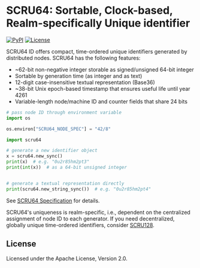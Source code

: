 # SCRU64: Sortable, Clock-based, Realm-specifically Unique identifier

[![PyPI](https://img.shields.io/pypi/v/scru64)](https://pypi.org/project/scru64/)
[![License](https://img.shields.io/pypi/l/scru64)](https://github.com/scru64/python/blob/main/LICENSE)

SCRU64 ID offers compact, time-ordered unique identifiers generated by
distributed nodes. SCRU64 has the following features:

- ~62-bit non-negative integer storable as signed/unsigned 64-bit integer
- Sortable by generation time (as integer and as text)
- 12-digit case-insensitive textual representation (Base36)
- ~38-bit Unix epoch-based timestamp that ensures useful life until year 4261
- Variable-length node/machine ID and counter fields that share 24 bits

```python
# pass node ID through environment variable
import os

os.environ["SCRU64_NODE_SPEC"] = "42/8"

import scru64

# generate a new identifier object
x = scru64.new_sync()
print(x)  # e.g. "0u2r85hm2pt3"
print(int(x))  # as a 64-bit unsigned integer


# generate a textual representation directly
print(scru64.new_string_sync())  # e.g. "0u2r85hm2pt4"
```

See [SCRU64 Specification] for details.

SCRU64's uniqueness is realm-specific, i.e., dependent on the centralized
assignment of node ID to each generator. If you need decentralized, globally
unique time-ordered identifiers, consider [SCRU128].

[SCRU64 Specification]: https://github.com/scru64/spec
[SCRU128]: https://github.com/scru128/spec

## License

Licensed under the Apache License, Version 2.0.
